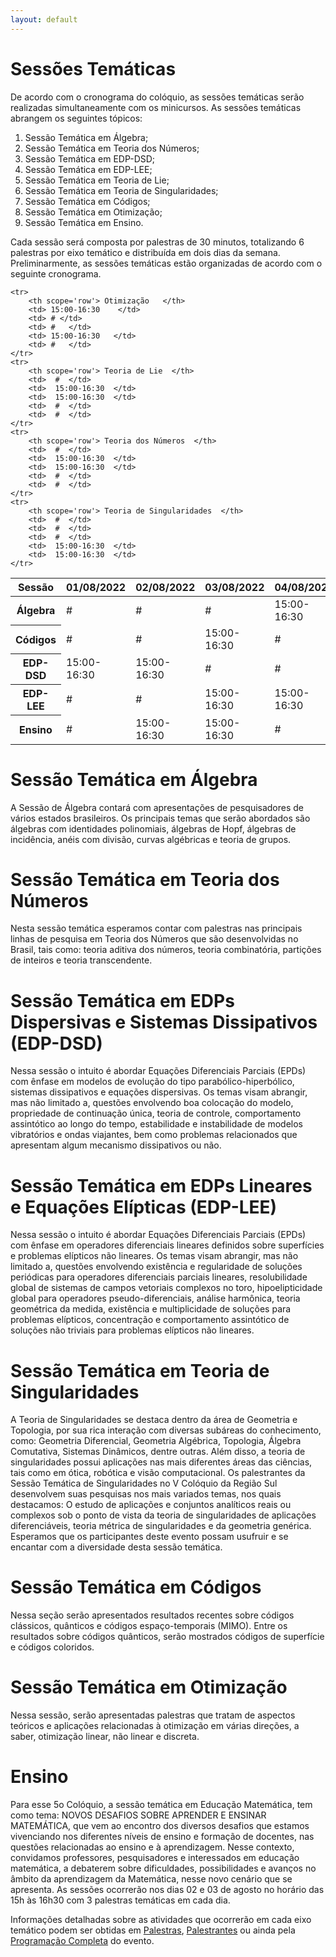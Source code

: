 ```yaml
---
layout: default
---
```


<h1 class="display-5 mb-3">
Sessões Temáticas
</h1>
De acordo com o cronograma do colóquio, as sessões temáticas serão realizadas simultaneamente com os minicursos. As sessões temáticas abrangem os seguintes tópicos:

1. Sessão Temática em Álgebra;
1. Sessão Temática em Teoria dos Números;
1. Sessão Temática em EDP-DSD;
1. Sessão Temática em EDP-LEE;
1. Sessão Temática em Teoria de Lie;
1. Sessão Temática em Teoria de Singularidades;
1. Sessão Temática em Códigos;
1. Sessão Temática em Otimização;
1. Sessão Temática em Ensino.

Cada sessão será composta por palestras de 30 minutos, totalizando 6 palestras por eixo temático e distribuída em dois dias da semana. Preliminarmente, as sessões temáticas estão organizadas de acordo com o seguinte cronograma.

<div class="table-responsive-lg">
<table class="table table-striped">
  <thead>
    <tr>
      <th scope="col">Sessão</th>
      <th scope="col">01/08/2022</th>
      <th scope="col">02/08/2022</th>
      <th scope="col">03/08/2022</th>
      <th scope="col">04/08/2022</th>
      <th scope="col">05/08/2022</th>
    </tr>
  </thead>
  <tbody>
	<tr>
		<th scope='row'> Álgebra  </th>
		<td> # </td>
		<td> #  </td>
		<td> # </td>
		<td> 15:00-16:30   </td>
		<td> 15:00-16:30   </td>
	</tr>
	<tr>
		<th scope='row'> Códigos  </th>
		<td> #   </td>
		<td> #   </td>
		<td> 15:00-16:30   </td>
		<td> #   </td>
		<td> 15:00-16:30  </td>
	</tr>	
	<tr>
		<th scope='row'> EDP-DSD </th>
		<td> 15:00-16:30   </td>
		<td> 15:00-16:30  </td>
		<td> #   </td>
		<td> #   </td>
		<td> #   </td>
	</tr>	
	<tr>
		<th scope='row'> EDP-LEE </th>
		<td> #   </td>
		<td> #   </td>
		<td> 15:00-16:30   </td>
		<td> 15:00-16:30  </td>
		<td> #   </td>
	</tr>	
	<tr>
		<th scope='row'> Ensino  </th>
		<td> #   </td>
		<td> 15:00-16:30   </td>
		<td> 15:00-16:30  </td>
		<td> #   </td>
		<td> #   </td>
	</tr>	
	
	<tr>
		<th scope='row'> Otimização   </th>
		<td> 15:00-16:30    </td>
		<td> # </td>
		<td> #   </td>
		<td> 15:00-16:30   </td>
		<td> #   </td>
	</tr>	
	<tr>
		<th scope='row'> Teoria de Lie  </th>
		<td>  #  </td>
		<td>  15:00-16:30  </td>
		<td>  15:00-16:30  </td>
		<td>  #  </td>
		<td>  #  </td>
	</tr>	
	<tr>
		<th scope='row'> Teoria dos Números  </th>
		<td>  #  </td>
		<td>  15:00-16:30  </td>
		<td>  15:00-16:30  </td>
		<td>  #  </td>
		<td>  #  </td>
	</tr>
	<tr>
		<th scope='row'> Teoria de Singularidades  </th>
		<td>  #  </td>
		<td>  #  </td>
		<td>  #  </td>
		<td>  15:00-16:30  </td>
		<td>  15:00-16:30  </td>
	</tr>	
  </tbody>
</table>
</div>



<h1 class="display-5 mb-3">
Sessão Temática em Álgebra
</h1>

A Sessão de Álgebra contará com apresentações de pesquisadores de vários estados brasileiros. Os principais temas que serão abordados são álgebras com identidades polinomiais, álgebras de Hopf, álgebras de incidência, anéis com divisão, curvas algébricas e teoria de grupos.


<h1 class="display-5 mb-3">
Sessão Temática em Teoria dos Números
</h1>

Nesta sessão temática esperamos contar com palestras nas principais linhas de pesquisa em Teoria dos Números que são desenvolvidas no Brasil, tais como: teoria aditiva dos números, teoria combinatória, partições de inteiros  e teoria transcendente.


<h1 class="display-5 mb-3">
Sessão Temática em EDPs Dispersivas e Sistemas Dissipativos (EDP-DSD)
</h1>

Nessa sessão o intuito é abordar Equações Diferenciais Parciais (EPDs) com ênfase em modelos de evolução do tipo parabólico-hiperbólico, sistemas dissipativos e equações dispersivas. Os temas visam abrangir, mas não limitado a, questões envolvendo boa colocação do modelo, propriedade de continuação única, teoria de controle, comportamento assintótico ao longo do tempo, estabilidade e instabilidade de modelos vibratórios e ondas viajantes, bem como problemas relacionados que apresentam algum mecanismo dissipativos ou não.


<h1 class="display-5 mb-3">
Sessão Temática em EDPs Lineares e Equações Elípticas (EDP-LEE)
</h1>

Nessa sessão o intuito é abordar Equações Diferenciais Parciais (EPDs) com ênfase em operadores diferenciais lineares definidos sobre superfícies e problemas elípticos não lineares. Os temas visam abrangir, mas não limitado a, questões envolvendo existência e regularidade de soluções periódicas para operadores diferenciais parciais lineares, resolubilidade global de sistemas de campos vetoriais complexos no toro, hipoelipticidade global para operadores pseudo-diferenciais, análise harmônica, teoria geométrica da medida,  existência e multiplicidade de soluções para problemas elípticos, 
concentração e comportamento assintótico de soluções não triviais para problemas elípticos não lineares.


<h1 class="display-5 mb-3">
Sessão Temática em Teoria de Singularidades
</h1>

A Teoria de Singularidades se destaca dentro da área de Geometria e Topologia, por sua rica interação com diversas subáreas do conhecimento, como: Geometria Diferencial, Geometria Algébrica, Topologia, Álgebra Comutativa, Sistemas Dinâmicos, dentre outras. Além disso, a teoria de singularidades possui aplicações nas mais diferentes áreas das ciências, tais como em ótica, robótica e visão computacional. Os palestrantes da Sessão Temática de Singularidades no V Colóquio da Região Sul desenvolvem suas pesquisas nos mais variados temas, nos quais destacamos: O estudo de aplicações e conjuntos analíticos reais ou complexos  sob o ponto de vista da teoria de singularidades de aplicações diferenciáveis, teoria métrica de singularidades e da geometria genérica. Esperamos que os participantes deste evento possam usufruir e se encantar com a diversidade desta sessão temática.


<h1 class="display-5 mb-3">
Sessão Temática em Códigos
</h1>

Nessa seção serão apresentados resultados recentes sobre códigos clássicos, quânticos  e códigos espaço-temporais (MIMO). Entre os resultados sobre códigos  quânticos, serão mostrados códigos de superfície e códigos coloridos.


<h1 class="display-5 mb-3">
Sessão Temática em Otimização
</h1>

Nessa sessão, serão apresentadas palestras que tratam de aspectos teóricos e aplicações relacionadas à otimização em várias direções, a saber, otimização linear, não linear e discreta. 

<h1 class="display-5 mb-3">Ensino</h1>

Para esse 5o Colóquio, a sessão temática em Educação Matemática, tem
como tema: NOVOS DESAFIOS SOBRE APRENDER E ENSINAR MATEMÁTICA, que vem
ao encontro dos diversos desafios que estamos vivenciando nos
diferentes níveis de ensino e formação de docentes, nas questões
relacionadas ao ensino e à aprendizagem. Nesse contexto, convidamos
professores, pesquisadores e interessados em educação matemática, a
debaterem sobre dificuldades, possibilidades e avanços no âmbito da
aprendizagem da Matemática, nesse novo cenário que se apresenta. As
sessões ocorrerão nos dias 02 e 03 de agosto no horário das 15h às
16h30 com 3 palestras temáticas em cada dia.

Informações detalhadas sobre as atividades que ocorrerão em cada eixo
temático podem ser obtidas em [Palestras](/talks/),
[Palestrantes](/speakers/) ou ainda pela [Programação
Completa](/program/) do evento.
